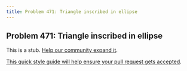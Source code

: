 ```yaml
---
title: Problem 471: Triangle inscribed in ellipse
---
```

## Problem 471: Triangle inscribed in ellipse

This is a stub. <a href='https://github.com/freecodecamp/guides/tree/master/src/pages/certifications/coding-interview-prep/project-euler/problem-471-triangle-inscribed-in-ellipse/index.md' target='_blank' rel='nofollow'>Help our community expand it</a>.

<a href='https://github.com/freecodecamp/guides/blob/master/README.md' target='_blank' rel='nofollow'>This quick style guide will help ensure your pull request gets accepted</a>.

<!-- The article goes here, in GitHub-flavored Markdown. Feel free to add YouTube videos, images, and CodePen/JSBin embeds  -->

